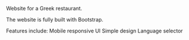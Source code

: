 Website for a Greek restaurant.

The website is fully built with Bootstrap.

Features include:
Mobile responsive UI
Simple design
Language selector
